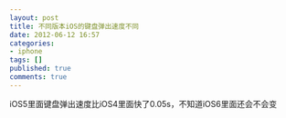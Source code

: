 ```yaml
---
layout: post
title: 不同版本iOS的键盘弹出速度不同
date: 2012-06-12 16:57
categories:
- iphone
tags: []
published: true
comments: true
---
```

<p><p>iOS5里面键盘弹出速度比iOS4里面快了0.05s，不知道iOS6里面还会不会变</p></p>
